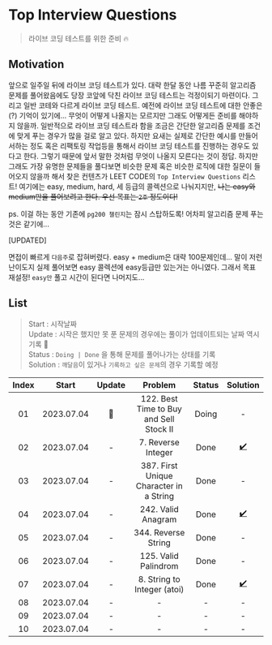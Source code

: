 # Top Interview Questions

> 라이브 코딩 테스트를 위한 준비 🔥

## Motivation

앞으로 일주일 뒤에 라이브 코딩 테스트가 있다. 대략 한달 동안 나름 꾸준히 알고리즘 문제를 풀어왔음에도 당장 코앞에 닥친 라이브 코딩 테스트는 걱정이되기 마련이다. 그리고 일반 코테와 다르게 라이브 코딩 테스트. 예전에 라이브 코딩 테스트에 대한 안좋은(?) 기억이 있기에... 무엇이 어떻게 나올지는 모르지만 그래도 어떻게든 준비를 해야하지 않을까. 일반적으로 라이브 코딩 테스트라 함을 조금은 간단한 알고리즘 문제를 조건에 맞게 푸는 경우가 많을 걸로 알고 있다. 하지만 요새는 실제로 간단한 예시를 만들어서하는 정도 혹은 리팩토링 작업등을 통해서 라이브 코딩 테스트를 진행하는 경우도 있다고 한다. 그렇기 때문에 앞서 말한 것처럼 무엇이 나올지 모른다는 것이 정답. 하지만 그래도 가장 유명한 문제들을 풀다보면 비슷한 문제 혹은 비슷한 로직에 대한 질문이 들어오지 않을까 해서 찾은 컨텐츠가 LEET CODE의 `Top Interview Questions` 리스트! 여기에는 easy, medium, hard, 세 등급의 콜렉션으로 나눠지지만, ~~나는 easy와 medium만을 풀어보려고 한다. 우선 목표는 `2주` 정도이다!~~

ps. 이걸 하는 동안 기존에 `pg200 챌린지`는 잠시 스탑하도록! 어차피 알고리즘 문제 푸는 것은 같기에...

[UPDATED]

면접이 빠르게 `다음주`로 잡혀버렸다. easy + medium은 대략 100문제인데... 말이 저런 난이도지 실제 풀어보면 easy 콜렉션에 easy등급만 있는거는 아니였다. 그래서 목표 재설정! `easy만` 풀고 시간이 된다면 나머지도...

## List

> Start : 시작날짜 <br />
> Update : 시작은 했지만 못 푼 문제의 경우에는 풀이가 업데이트되는 날짜 역시 기록 🌟 <br />
> Status : `Doing | Done` 을 통해 문제를 풀어나가는 상태를 기록 <br />
> Solution : `깨달음`이 있거나 `기록하고 싶은 문제`의 경우 기록할 예정 <br />

| Index |   Start    | Update |                 Problem                 | Status |    Solution     |
| :---: | :--------: | :----: | :-------------------------------------: | :----: | :-------------: |
|  01   | 2023.07.04 |   🌟   | 122. Best Time to Buy and Sell Stock II | Doing  |        -        |
|  02   | 2023.07.04 |   -    |           7. Reverse Integer            |  Done  | [✔️](/tiq/2.md) |
|  03   | 2023.07.04 |   -    | 387. First Unique Character in a String |  Done  |        -        |
|  04   | 2023.07.04 |   -    |           242. Valid Anagram            |  Done  | [✔️](/tiq/4.md) |
|  05   | 2023.07.04 |   -    |           344. Reverse String           |  Done  |        -        |
|  06   | 2023.07.04 |   -    |          125. Valid Palindrom           |  Done  |        -        |
|  07   | 2023.07.04 |   -    |       8. String to Integer (atoi)       |  Done  | [✔️](/tiq/6.md) |
|  08   | 2023.07.04 |   -    |                    -                    |   -    |        -        |
|  09   | 2023.07.04 |   -    |                    -                    |   -    |        -        |
|  10   | 2023.07.04 |   -    |                    -                    |   -    |        -        |
